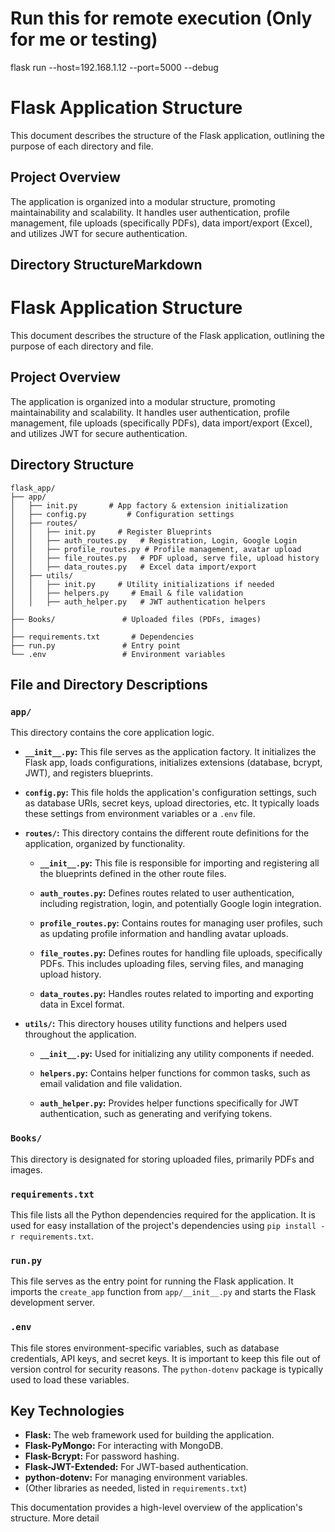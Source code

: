 # Run this for remote execution (Only for me or testing)
flask run --host=192.168.1.12 --port=5000  --debug


# Flask Application Structure

This document describes the structure of the Flask application, outlining the purpose of each directory and file.

## Project Overview

The application is organized into a modular structure, promoting maintainability and scalability.  It handles user authentication, profile management, file uploads (specifically PDFs), data import/export (Excel), and utilizes JWT for secure authentication.

## Directory StructureMarkdown

# Flask Application Structure

This document describes the structure of the Flask application, outlining the purpose of each directory and file.

## Project Overview

The application is organized into a modular structure, promoting maintainability and scalability.  It handles user authentication, profile management, file uploads (specifically PDFs), data import/export (Excel), and utilizes JWT for secure authentication.

## Directory Structure
```
flask_app/
├── app/
│   ├── init.py       # App factory & extension initialization
│   ├── config.py         # Configuration settings
│   ├── routes/
│   │   ├── init.py     # Register Blueprints
│   │   ├── auth_routes.py   # Registration, Login, Google Login
│   │   ├── profile_routes.py # Profile management, avatar upload
│   │   ├── file_routes.py   # PDF upload, serve file, upload history
│   │   ├── data_routes.py   # Excel data import/export
│   ├── utils/
│   │   ├── init.py     # Utility initializations if needed
│   │   ├── helpers.py     # Email & file validation
│   │   ├── auth_helper.py   # JWT authentication helpers
│
├── Books/               # Uploaded files (PDFs, images)
│
├── requirements.txt       # Dependencies
├── run.py               # Entry point
└── .env                 # Environment variables
```


## File and Directory Descriptions

### `app/`

This directory contains the core application logic.

*   **`__init__.py`:**  This file serves as the application factory. It initializes the Flask app, loads configurations, initializes extensions (database, bcrypt, JWT), and registers blueprints.

*   **`config.py`:** This file holds the application's configuration settings, such as database URIs, secret keys, upload directories, etc. It typically loads these settings from environment variables or a `.env` file.

*   **`routes/`:** This directory contains the different route definitions for the application, organized by functionality.

    *   **`__init__.py`:** This file is responsible for importing and registering all the blueprints defined in the other route files.

    *   **`auth_routes.py`:** Defines routes related to user authentication, including registration, login, and potentially Google login integration.

    *   **`profile_routes.py`:** Contains routes for managing user profiles, such as updating profile information and handling avatar uploads.

    *   **`file_routes.py`:** Defines routes for handling file uploads, specifically PDFs.  This includes uploading files, serving files, and managing upload history.

    *   **`data_routes.py`:** Handles routes related to importing and exporting data in Excel format.

*   **`utils/`:** This directory houses utility functions and helpers used throughout the application.

    *   **`__init__.py`:**  Used for initializing any utility components if needed.

    *   **`helpers.py`:** Contains helper functions for common tasks, such as email validation and file validation.

    *   **`auth_helper.py`:** Provides helper functions specifically for JWT authentication, such as generating and verifying tokens.

### `Books/`

This directory is designated for storing uploaded files, primarily PDFs and images.

### `requirements.txt`

This file lists all the Python dependencies required for the application.  It is used for easy installation of the project's dependencies using `pip install -r requirements.txt`.

### `run.py`

This file serves as the entry point for running the Flask application.  It imports the `create_app` function from `app/__init__.py` and starts the Flask development server.

### `.env`

This file stores environment-specific variables, such as database credentials, API keys, and secret keys.  It is important to keep this file out of version control for security reasons.  The `python-dotenv` package is typically used to load these variables.

## Key Technologies

*   **Flask:** The web framework used for building the application.
*   **Flask-PyMongo:** For interacting with MongoDB.
*   **Flask-Bcrypt:** For password hashing.
*   **Flask-JWT-Extended:** For JWT-based authentication.
*   **python-dotenv:** For managing environment variables.
*   (Other libraries as needed, listed in `requirements.txt`)

This documentation provides a high-level overview of the application's structure.  More detail